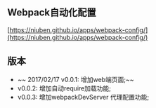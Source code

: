## Webpack自动化配置
[https://niuben.github.io/apps/webpack-config/](https://niuben.github.io/apps/webpack-config/)

## 版本
* ~~ 2017/02/17 v0.0.1: 增加web端页面;~~ 
* v0.0.2: 增加自动require加载功能;
* v0.0.3: 增加webpackDevServer 代理配置功能;
